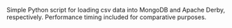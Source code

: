 Simple Python script for loading csv data into MongoDB and Apache Derby, respectively.
Performance timing included for comparative purposes.

